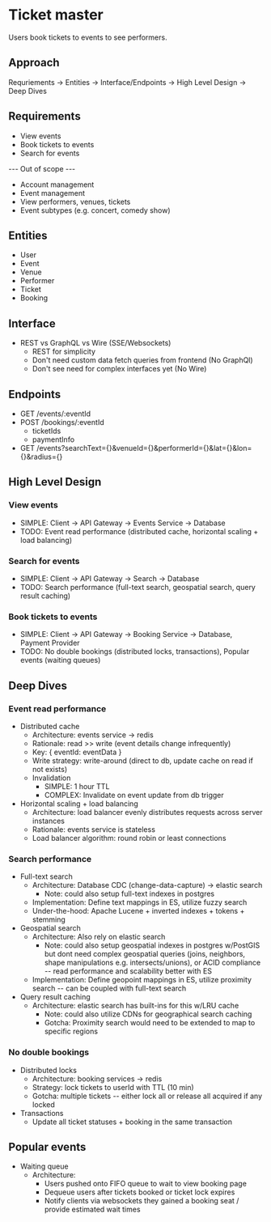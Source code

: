# Ticket master
Users book tickets to events to see performers.

## Approach
Requriements -> Entities -> Interface/Endpoints -> High Level Design -> Deep Dives

## Requirements
- View events
- Book tickets to events
- Search for events

--- Out of scope ---
- Account management
- Event management
- View performers, venues, tickets
- Event subtypes (e.g. concert, comedy show)

## Entities
- User
- Event
- Venue
- Performer
- Ticket
- Booking

## Interface
- REST vs GraphQL vs Wire (SSE/Websockets)
  - REST for simplicity
  - Don't need custom data fetch queries from frontend (No GraphQl)
  - Don't see need for complex interfaces yet (No Wire)

## Endpoints
- GET /events/:eventId
- POST /bookings/:eventId
  - ticketIds
  - paymentInfo
- GET /events?searchText={}&venueId={}&performerId={}&lat={}&lon={}&radius={}

## High Level Design
### View events
- SIMPLE: Client -> API Gateway -> Events Service -> Database
- TODO: Event read performance (distributed cache, horizontal scaling + load balancing)

### Search for events
- SIMPLE: Client -> API Gateway -> Search -> Database
- TODO: Search performance (full-text search, geospatial search, query result caching)

### Book tickets to events
- SIMPLE: Client -> API Gateway -> Booking Service -> Database, Payment Provider
- TODO: No double bookings (distributed locks, transactions), Popular events (waiting queues)

## Deep Dives
### Event read performance
- Distributed cache
  - Architecture: events service -> redis
  - Rationale: read >> write (event details change infrequently)
  - Key: { eventId: eventData }
  - Write strategy: write-around (direct to db, update cache on read if not exists) 
  - Invalidation
    - SIMPLE: 1 hour TTL
    - COMPLEX: Invalidate on event update from db trigger
- Horizontal scaling + load balancing
  - Architecture: load balancer evenly distributes requests across server instances
  - Rationale: events service is stateless
  - Load balancer algorithm: round robin or least connections

### Search performance
- Full-text search
  - Architecture: Database CDC (change-data-capture) -> elastic search
    - Note: could also setup full-text indexes in postgres
  - Implementation: Define text mappings in ES, utilize fuzzy search
  - Under-the-hood: Apache Lucene + inverted indexes + tokens + stemming
- Geospatial search
  - Architecture: Also rely on elastic search
    - Note: could also setup geospatial indexes in postgres w/PostGIS but dont need complex geospatial queries (joins, neighbors, shape manipulations e.g. intersects/unions), or ACID compliance -- read performance and scalability better with ES
  - Implementation: Define geopoint mappings in ES, utilize proximity search -- can be coupled with full-text search
- Query result caching
  - Architecture: elastic search has built-ins for this w/LRU cache
    - Note: could also utilize CDNs for geographical search caching
    - Gotcha: Proximity search would need to be extended to map to specific regions

### No double bookings
- Distributed locks
  - Architecture: booking services -> redis
  - Strategy: lock tickets to userId with TTL (10 min)
  - Gotcha: multiple tickets -- either lock all or release all acquired if any locked
- Transactions
  - Update all ticket statuses + booking in the same transaction

## Popular events
- Waiting queue
  - Architecture: 
    - Users pushed onto FIFO queue to wait to view booking page
    - Dequeue users after tickets booked or ticket lock expires
    - Notify clients via websockets they gained a booking seat / provide estimated wait times
